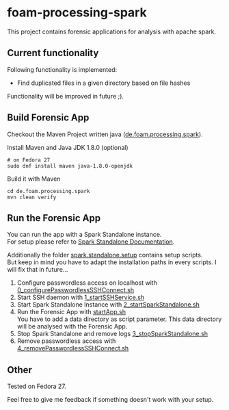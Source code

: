# foam-processing-spark
This project contains forensic applications for analysis with apache spark. 

## Current functionality
Following functionality is implemented:
* Find duplicated files in a given directory based on file hashes

Functionality will be improved in future ;).

## Build Forensic App
Checkout the Maven Project written java ([de.foam.processing.spark](de.foam.processing.spark)).

Install Maven and Java JDK 1.8.0 (optional)
```
# on Fedora 27
sudo dnf install maven java-1.8.0-openjdk 
```

Build it with Maven 
```
cd de.foam.processing.spark
mvn clean verify
```

## Run the Forensic App
You can run the app with a Spark Standalone instance.   
For setup please refer to [Spark Standalone Documentation](https://spark.apache.org/docs/latest/spark-standalone.html).

Additionally the folder [spark.standalone.setup](spark.standalone.setup) contains setup scripts.  
But keep in mind you have to adapt the installation paths in every scripts. I will fix that in future...

1. Configure passwordless access on localhost with [0_configurePasswordlessSSHConnect.sh](spark.standalone.setup/0_configurePasswordlessSSHConnect.sh)
2. Start SSH daemon with [1_startSSHService.sh](spark.standalone.setup/1_startSSHService.sh)
3. Start Spark Standalone Instance with [2_startSparkStandalone.sh](spark.standalone.setup/2_startSparkStandalone.sh)
4. Run the Forensic App with [startApp.sh](spark.standalone.setup/startApp.sh)  
You have to add a data directory as script parameter. This data directory will be analysed with the Forensic App.
5. Stop Spark Standalone and remove logs [3_stopSparkStandalone.sh](spark.standalone.setup/3_stopSparkStandalone.sh)  
6. Remove passwordless access with [4_removePasswordlessSSHConnect.sh](spark.standalone.setup/4_removePasswordlessSSHConnect.sh)


## Other
Tested on Fedora 27. 

Feel free to give me feedback if something doesn't work with your setup.

